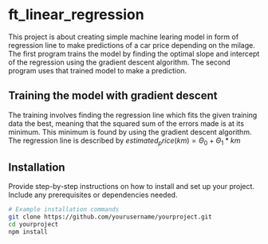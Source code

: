 # ft_linear_regression
This project is about creating simple machine learing model in form of regression line to make predictions of a car price depending on the milage. The first program trains the model by finding the optimal slope and intercept of the regression using the gradient descent algorithm. The second program uses that trained model to make a prediction.

## Training the model with gradient descent
The training involves finding the regression line which fits the given training data the best, meaning that the squared sum of the errors made is at its minimum. This minimum is found by using the gradient descent algorithm. The regression line is described by $estimated_price(km) = Θ_0 + Θ_1 * km$

## Installation

Provide step-by-step instructions on how to install and set up your project. Include any prerequisites or dependencies needed.

```bash
# Example installation commands
git clone https://github.com/yourusername/yourproject.git
cd yourproject
npm install
